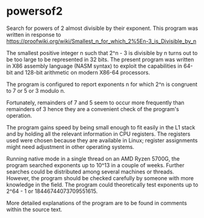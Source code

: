 # powersof2
Search for powers of 2 almost divisible by their exponent.
This program was written in response to https://proofwiki.org/wiki/Smallest_n_for_which_2%5En-3_is_Divisible_by_n

The smallest positive integer n such that 2^n - 3 is divisible by n turns out to be too large to be represented in 32 bits. The present program was written in X86 assembly language (NASM syntax) to exploit the capabilities in 64-bit and 128-bit arithmetic on modern X86-64 processors.

The program is configured to report exponents n for which 2^n is congruent to 7 or 5 or 3 modulo n.

Fortunately, remainders of 7 and 5 seem to occur more frequently than remainders of 3 hence they are a convenient check of the program's operation.

The program gains speed by being small enough to fit easily in the L1 stack and by holding all the relevant information in CPU registers. The registers used were chosen because they are available in Linux; register assignments might need adjustment in other operating systems.

Running native mode in a single thread on an AMD Ryzen 5700G, the program searched exponents up to 10^13 in a couple of weeks. Further searches could be distributed among several machines or threads. However, the program should be checked carefully by someone with more knowledge in the field. The program could theoretically test exponents up to 2^64 - 1 or 18446744073709551615.

More detailed explanations of the program are to be found in comments within the source text.

